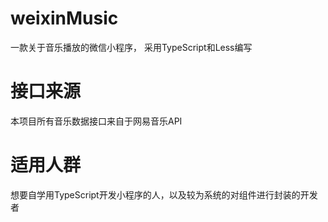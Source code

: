 # weixinMusic
一款关于音乐播放的微信小程序， 采用TypeScript和Less编写

# 接口来源
本项目所有音乐数据接口来自于网易音乐API

# 适用人群
想要自学用TypeScript开发小程序的人，以及较为系统的对组件进行封装的开发者
